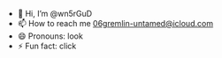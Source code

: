 - 👋 Hi, I’m @wn5rGuD
- 📫 How to reach me 06gremlin-untamed@icloud.com
- 😄 Pronouns: look
- ⚡ Fun fact: click

<!---
wn5rGuD/wn5rGuD is a ✨ special ✨ repository because its `README.md` (this file) appears on your GitHub profile.
You can click the Preview link to take a look at your changes.
--->
